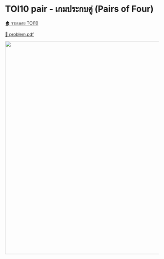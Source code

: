 <!-- @codegen_problem begin -->
# TOI10 pair - เกมประกบคู่ (Pairs of Four)

[🏠 รวมเฉลย TOI10](../)

[💎 problem.pdf](./toi10_pair.pdf)

<img width="700" src="https://github.com/krist7599555/toi/assets/19445033/80c80822-7583-4bcd-a705-dae3eacdee85" />
<!-- @codegen_problem end -->
